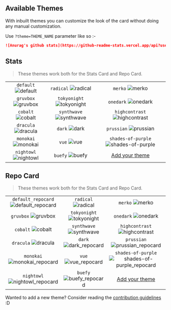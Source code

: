 ## Available Themes

With inbuilt themes you can customize the look of the card without doing any manual customization.

Use `?theme=THEME_NAME` parameter like so :-

```md
![Anurag's github stats](https://github-readme-stats.vercel.app/api?username=anuraghazra&theme=dark&show_icons=true)
```

## Stats

> These themes work both for the Stats Card and Repo Card.

|                                  |                                        |                                                          |
| :------------------------------: | :------------------------------------: | :------------------------------------------------------: |
|  `default` ![default][default]   |     `radical` ![radical][radical]      |                 `merko` ![merko][merko]                  |
|  `gruvbox` ![gruvbox][gruvbox]   | `tokyonight` ![tokyonight][tokyonight] |              `onedark` ![onedark][onedark]               |
|    `cobalt` ![cobalt][cobalt]    |  `synthwave` ![synthwave][synthwave]   |       `highcontrast` ![highcontrast][highcontrast]       |
|  `dracula` ![dracula][dracula]   |          `dark` ![dark][dark]          |             `prussian` ![prussian][prussian]             |
|  `monokai` ![monokai][monokai]   |           `vue` ![vue][vue]            | `shades-of-purple` ![shades-of-purple][shades-of-purple] |
| `nightowl` ![nightowl][nightowl] |        `buefy` ![buefy][buefy]         |               [Add your theme][add-theme]                |

## Repo Card

> These themes work both for the Stats Card and Repo Card.

|                                                          |                                                 |                                                                            |
| :------------------------------------------------------: | :---------------------------------------------: | :------------------------------------------------------------------------: |
| `default_repocard` ![default_repocard][default_repocard] |     `radical` ![radical][radical_repocard]      |                      `merko` ![merko][merko_repocard]                      |
|          `gruvbox` ![gruvbox][gruvbox_repocard]          | `tokyonight` ![tokyonight][tokyonight_repocard] |                   `onedark` ![onedark][onedark_repocard]                   |
|           `cobalt` ![cobalt][cobalt_repocard]            |  `synthwave` ![synthwave][synthwave_repocard]   |           `highcontrast` ![highcontrast][highcontrast_repocard]            |
|          `dracula` ![dracula][dracula_repocard]          |     `dark` ![dark_repocard][dark_repocard]      |             `prussian` ![prussian_repocard][prussian_repocard]             |
|     `monokai` ![monokai_repocard][monokai_repocard]      |       `vue` ![vue_repocard][vue_repocard]       | `shades-of-purple` ![shades-of-purple_repocard][shades-of-purple_repocard] |
|    `nightowl` ![nightowl_repocard][nightowl_repocard]    |    `buefy` ![buefy_repocard][buefy_repocard]    |                        [Add your theme][add-theme]                         |

<!-- Repo Card Theme previews -->

[default_repocard]: https://github-readme-stats.vercel.app/api/pin/?username=anuraghazra&repo=github-readme-stats&cache_seconds=86400&theme=default_repocard
[dark_repocard]: https://github-readme-stats.vercel.app/api/pin/?username=anuraghazra&repo=github-readme-stats&cache_seconds=86400&theme=dark
[radical_repocard]: https://github-readme-stats.vercel.app/api/pin/?username=anuraghazra&repo=github-readme-stats&cache_seconds=86400&theme=radical
[merko_repocard]: https://github-readme-stats.vercel.app/api/pin/?username=anuraghazra&repo=github-readme-stats&cache_seconds=86400&theme=merko
[gruvbox_repocard]: https://github-readme-stats.vercel.app/api/pin/?username=anuraghazra&repo=github-readme-stats&cache_seconds=86400&theme=gruvbox
[cobalt_repocard]: https://github-readme-stats.vercel.app/api/pin/?username=anuraghazra&repo=github-readme-stats&cache_seconds=86400&theme=cobalt
[dark_repocard]: https://github-readme-stats.vercel.app/api/pin/?username=anuraghazra&repo=github-readme-stats&cache_seconds=86400&theme=dark
[dracula_repocard]: https://github-readme-stats.vercel.app/api/pin/?username=anuraghazra&repo=github-readme-stats&cache_seconds=86400&theme=dracula
[tokyonight_repocard]: https://github-readme-stats.vercel.app/api/pin/?username=anuraghazra&repo=github-readme-stats&cache_seconds=86400&theme=tokyonight
[synthwave_repocard]: https://github-readme-stats.vercel.app/api/pin/?username=anuraghazra&repo=github-readme-stats&cache_seconds=86400&theme=synthwave
[onedark_repocard]: https://github-readme-stats.vercel.app/api/pin/?username=anuraghazra&repo=github-readme-stats&cache_seconds=86400&theme=onedark
[highcontrast_repocard]: https://github-readme-stats.vercel.app/api/pin/?username=anuraghazra&repo=github-readme-stats&cache_seconds=86400&theme=highcontrast
[prussian_repocard]: https://github-readme-stats.vercel.app/api/pin/?username=anuraghazra&repo=github-readme-stats&cache_seconds=86400&theme=prussian
[monokai_repocard]: https://github-readme-stats.vercel.app/api/pin/?username=anuraghazra&repo=github-readme-stats&cache_seconds=86400&theme=monokai
[vue_repocard]: https://github-readme-stats.vercel.app/api/pin/?username=anuraghazra&repo=github-readme-stats&cache_seconds=86400&theme=vue
[shades-of-purple_repocard]: https://github-readme-stats.vercel.app/api/pin/?username=anuraghazra&repo=github-readme-stats&cache_seconds=86400&theme=shades-of-purple
[nightowl_repocard]: https://github-readme-stats.vercel.app/api/pin/?username=anuraghazra&repo=github-readme-stats&cache_seconds=86400&theme=nightowl
[buefy_repocard]: https://github-readme-stats.vercel.app/api/pin/?username=anuraghazra&repo=github-readme-stats&cache_seconds=86400&theme=buefy

<!-- Stats Theme previews -->

[default]: https://github-readme-stats.vercel.app/api?username=anuraghazra&theme=default&show_icons=true&hide=contribs,prs&cache_seconds=86400
[dark]: https://github-readme-stats.vercel.app/api?username=anuraghazra&theme=dark&show_icons=true&hide=contribs,prs&cache_seconds=86400
[radical]: https://github-readme-stats.vercel.app/api?username=anuraghazra&theme=radical&show_icons=true&hide=contribs,prs&cache_seconds=86400
[merko]: https://github-readme-stats.vercel.app/api?username=anuraghazra&theme=merko&show_icons=true&hide=contribs,prs&cache_seconds=86400
[gruvbox]: https://github-readme-stats.vercel.app/api?username=anuraghazra&theme=gruvbox&show_icons=true&hide=contribs,prs&cache_seconds=86400
[tokyonight]: https://github-readme-stats.vercel.app/api?username=anuraghazra&theme=tokyonight&show_icons=true&hide=contribs,prs&cache_seconds=86400
[onedark]: https://github-readme-stats.vercel.app/api?username=anuraghazra&theme=onedark&show_icons=true&hide=contribs,prs&cache_seconds=86400
[cobalt]: https://github-readme-stats.vercel.app/api?username=anuraghazra&theme=cobalt&show_icons=true&hide=contribs,prs&cache_seconds=86400
[synthwave]: https://github-readme-stats.vercel.app/api?username=anuraghazra&theme=synthwave&show_icons=true&hide=contribs,prs&cache_seconds=86400
[highcontrast]: https://github-readme-stats.vercel.app/api?username=anuraghazra&theme=highcontrast&show_icons=true&hide=contribs,prs&cache_seconds=86400
[dracula]: https://github-readme-stats.vercel.app/api?username=anuraghazra&theme=dracula&show_icons=true&hide=contribs,prs&cache_seconds=86400
[prussian]: https://github-readme-stats.vercel.app/api?username=anuraghazra&theme=prussian&show_icons=true&hide=contribs,prs&cache_seconds=86400
[monokai]: https://github-readme-stats.vercel.app/api?username=anuraghazra&theme=monokai&show_icons=true&hide=contribs,prs&cache_seconds=86400
[vue]: https://github-readme-stats.vercel.app/api?username=anuraghazra&theme=vue&show_icons=true&hide=contribs,prs&cache_seconds=86400
[shades-of-purple]: https://github-readme-stats.vercel.app/api?username=anuraghazra&theme=shades-of-purple&show_icons=true&hide=contribs,prs&cache_seconds=86400
[nightowl]: https://github-readme-stats.vercel.app/api?username=anuraghazra&theme=nightowl&show_icons=true&hide=contribs,prs&cache_seconds=86400
[buefy]: https://github-readme-stats.vercel.app/api?username=anuraghazra&theme=buefy&show_icons=true&hide=contribs,prs&cache_seconds=86400
[add-theme]: https://github.com/anuraghazra/github-readme-stats/edit/master/themes/index.js

Wanted to add a new theme? Consider reading the [contribution guidelines](../CONTRIBUTING.md#themes-contribution) :D
